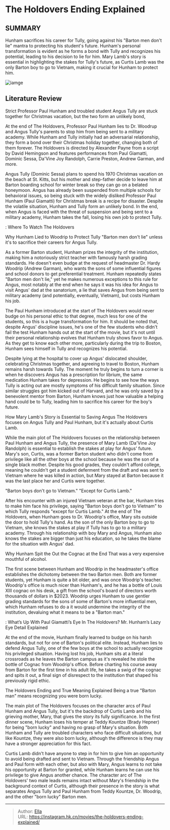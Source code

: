 # The Holdovers Ending Explained


## SUMMARY 



  Hunham sacrifices his career for Tully, going against his &#34;Barton men don&#39;t lie&#34; mantra to protecting his student&#39;s future.   Hunham&#39;s personal transformation is evident as he forms a bond with Tully and recognizes his potential, leading to his decision to lie for him.   Mary Lamb&#39;s story is essential in highlighting the stakes for Tully&#39;s future, as Curtis Lamb was the only Barton boy to go to Vietnam, making it crucial for Hunham to protect him.  

![iamge](https://static1.srcdn.com/wordpress/wp-content/uploads/2024/01/the-holdovers-angus-tully-dominic-sessa-paul-hunham-giamatti-snow.jpg)

## Literature Review

Strict Professor Paul Hunham and troubled student Angus Tully are stuck together for Christmas vacation, but the two form an unlikely bond,




At the end of The Holdovers, Professor Paul Hunham lies to Dr. Woodrup and Angus Tully&#39;s parents to stop him from being sent to a military academy. While Hunham and Tully initially had an adversarial relationship, they form a bond over their Christmas holiday together, changing both of them forever. The Holdovers is directed by Alexander Payne from a script by David Hemingson and features performances from Paul Giamatti, Dominic Sessa, Da&#39;Vine Joy Randolph, Carrie Preston, Andrew Garman, and more.




Angus Tully (Dominic Sessa) plans to spend his 1970 Christmas vacation on the beach at St. Kitts, but his mother and step-father decide to leave him at Barton boarding school for winter break so they can go on a belated honeymoon. Angus has already been suspended from multiple schools for behavioral issues, so being stuck with the widely disliked Professor Paul Hunham (Paul Giamatti) for Christmas break is a recipe for disaster. Despite the volatile situation, Hunham and Tully form an unlikely bond. In the end, when Angus is faced with the threat of suspension and being sent to a military academy, Hunham takes the fall, losing his own job to protect Tully.

 : Where To Watch The Holdovers


 Why Hunham Lied to Woodrip to Protect Tully 
&#34;Barton men don&#39;t lie&#34; unless it&#39;s to sacrifice their careers for Angus Tully.
         

As a former Barton student, Hunham prizes the integrity of the institution, making him a notoriously strict teacher with famously harsh grading standards. He doesn&#39;t even budge at the request of headmaster Dr. Hardy Woodrip (Andrew Garman), who wants the sons of some influential figures and school donors to get preferential treatment. Hunham repeatedly states &#34;Barton men don&#39;t lie,&#34; yet he makes numerous exceptions to this rule for Angus, most notably at the end when he says it was his idea for Angus to visit Angus&#39; dad at the sanatorium, a lie that saves Angus from being sent to military academy (and potentially, eventually, Vietnam), but costs Hunham his job.




The Paul Hunham introduced at the start of The Holdovers would never budge on his personal ethic to that degree, much less for one of the students, so this is a huge transformation for him. It should be noted that, despite Angus&#39; discipline issues, he&#39;s one of the few students who didn&#39;t fail the test Hunham hands out at the start of the movie, but it&#39;s not until their personal relationship evolves that Hunham truly shows favor to Angus. As they get to know each other more, particularly during the trip to Boston, Hunham sees himself in Tully and recognizes his potential.

Despite lying at the hospital to cover up Angus&#39; dislocated shoulder, celebrating Christmas together, and agreeing to travel to Boston, Hunham remains harsh towards Tully. The moment he truly begins to turn a corner is when he discovers Angus has a prescription for librium, the same medication Hunham takes for depression. He begins to see how the ways Tully is acting out are mostly symptoms of his difficult family situation. Since similar struggles got him kicked out of Harvard, and he was only saved by a benevolent mentor from Barton, Hunham knows just how valuable a helping hand could be to Tully, leading him to sacrifice his career for the boy&#39;s future.






 How Mary Lamb&#39;s Story is Essential to Saving Angus 
The Holdovers focuses on Angus Tully and Paul Hunham, but it&#39;s actually about Curtis Lamb.
         

While the main plot of The Holdovers focuses on the relationship between Paul Hunham and Angus Tully, the presence of Mary Lamb (Da&#39;Vine Joy Randolph) is essential to establish the stakes at play for Angus&#39; future. Mary&#39;s son, Curtis, was a former Barton student who didn&#39;t come from privilege like all the other boys at the school because he was the son of a single black mother. Despite his good grades, they couldn&#39;t afford college, meaning he couldn&#39;t get a student deferment from the draft and was sent to Vietnam where he was killed in action, but Mary stayed at Barton because it was the last place her and Curtis were together.


&#34;Barton boys don&#39;t go to Vietnam.&#34;
&#34;Except for Curtis Lamb.&#34;





After his encounter with an injured Vietnam veteran at the bar, Hunham tries to make him face his privilege, saying &#34;Barton boys don&#39;t go to Vietnam&#34; to which Tully responds &#34;except for Curtis Lamb.&#34; At the end of The Holdovers, when Hunham goes to Dr. Woodrip&#39;s office, Mary sits outside the door to hold Tully&#39;s hand. As the son of the only Barton boy to go to Vietnam, she knows the stakes at play if Tully has to go to a military academy. Through his relationship with boy Mary and Angus, Hunham also knows the stakes are bigger than just his education, so he takes the blame for the situation with Angus&#39; dad.



 Why Hunham Spit the Out the Cognac at the End 
That was a very expensive mouthful of alcohol.
         

The first scene between Hunham and Woodrip in the headmaster&#39;s office establishes the dichotomy between the two Barton men. Both are former students, yet Hunham is quite a bit older, and was once Woodrip&#39;s teacher. Woodrip&#39;s office is much nicer than Hunham&#39;s, and he has a bottle of Louis XIII cognac on his desk, a gift from the school&#39;s board of directors worth thousands of dollars in $2023. Woodrip urges Hunham to use gentler grading standards for the sons of some of Barton&#39;s more influential men, which Hunham refuses to do a it would undermine the integrity of the institution, devaluing what it means to be a &#34;Barton man.&#34;




 : What’s Up With Paul Giamatti’s Eye In The Holdovers? Mr. Hunham’s Lazy Eye Detail Explained

At the end of the movie, Hunham finally learned to budge on his harsh standards, but not for one of Barton&#39;s political elite. Instead, Hunham lies to defend Angus Tully, one of the few boys at the school to actually recognize his privileged situation. Having lost his job, Hunham sits at a literal crossroads as he leaves the Barton campus as it&#39;s revealed he stole the bottle of Cognac from Woodrip&#39;s office. Before charting his course away from Barton for the first time in his adult life, he takes a swig of the cognac and spits it out, a final sign of disrespect to the institution that shaped his previously rigid ethic.



 The Holdovers Ending and True Meaning Explained 
Being a true &#34;Barton man&#34; means recognizing you were born lucky.
         

The main plot of The Holdovers focuses on the character arcs of Paul Hunham and Angus Tully, but it&#39;s the backdrop of Curtis Lamb and his grieving mother, Mary, that gives the story its fully significance. In the first dinner scene, Hunham loses his temper at Teddy Kountze (Brady Hepner) for being &#34;born lucky&#34; and having no grasp of Mary&#39;s situation. Both Hunham and Tully are troubled characters who face difficult situations, but like Kountze, they were also born lucky, although the difference is they may have a stronger appreciation for this fact.




Curtis Lamb didn&#39;t have anyone to step in for him to give him an opportunity to avoid being drafted and sent to Vietnam. Through the friendship Angus and Paul form with each other, but also with Mary, Angus learns to not take his opportunity at Barton for granted, while Hunham learns he can use his privilege to give Angus another chance. The character arc of The Holdovers&#39; two male leads remains intact without Mary&#39;s friendship in the background context of Curtis, although their presence in the story is what separates Angus Tully and Paul Hunham from Teddy Kountze, Dr. Woodrip, and the other &#34;born lucky&#34; Barton men.



---

> Author: [Ella](https://instagram.hk.cn/)  
> URL: https://instagram.hk.cn/movies/the-holdovers-ending-explained/  

